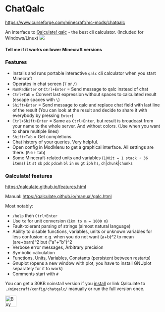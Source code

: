 # ChatQalc

https://www.curseforge.com/minecraft/mc-mods/chatqalc

An interface to [Qalculate! qalc](https://github.com/Qalculate/libqalculate#readme) - the best cli calculator. (Included for Windows/Linux)
![](https://camo.githubusercontent.com/a9c9f614b77ffdafc7b32741cbdd0a0b2288bb110c5bb3a1cba4c17e344ad24f/687474703a2f2f71616c63756c6174652e6769746875622e696f2f696d616765732f71616c632e706e67)

#### Tell me if it works on lower Minecraft versions
### Features
- Installs and runs portable interactive `qalc` cli calculator when you start Minecraft
- Operates in chat screen (`T` or `/`)
- `NumPadEnter` or `Ctrl+Enter` = Send message to qalc instead of chat
- `Ctrl+Tab` = Convert last expression without spaces to calculated result (escape spaces with `\`)
- `Shift+Enter` = Send message to qalc and replace chat field with last line of the result (You can look at the result and decide to share it with everybody by pressing `Enter`)
- `Ctrl+Shift+Enter` = Same as `Ctrl+Enter`, but result is broadcast from your name to the whole server. And without colors. (Use when you want to share multiple lines)
- `Shift+Tab` = Get completions
- Chat history of your queries. Very helpful.
- Open config in ModMenu to get a graphical interface. All settings are there. (`Edit` tab)
- Some Minecraft-related units and variables (`100it = 1 stack + 36 items`) `it` `st` `sb` `pdc` `pdcwh` `bl` `in` `nu` `gt` `iph` `hs`, `ch`|`chunk`|`chunks`

### Qalculate! features
https://qalculate.github.io/features.html

Manual: https://qalculate.github.io/manual/qalc.html

Most notably:
- `/help` then `Ctrl+Enter`
- Use `to` for unit conversion (`1km to m = 1000 m`)
- Fault-tolerant parsing of strings (almost natural language)
- Ability to disable functions, variables, units or unknown variables for less confusion: e.g. when you do not want (a+b)^2 to mean (are+barn)^2 but ("a"+"b")^2
- Verbose error messages, Arbitrary precision
- Symbolic calculation
- Functions, Units, Variables, Constants (persistent between restarts)
- Gnuplot (opens a new window with plot, you have to install GNUplot separately for it to work)
- Comments start with `#`

You can get a 30KB noinstall version if you [install](https://qalculate.github.io/downloads.html) or link Qalculate to `./minecraft/config/chatqalc/` manually or run the full version once.

<a href='https://ko-fi.com/M4M4I866V' target='_blank'><img height='36' style='border:0px;height:36px;' src='https://storage.ko-fi.com/cdn/kofi1.png?v=3' border='0' alt='Buy Me a Coffee at ko-fi.com' /></a>
